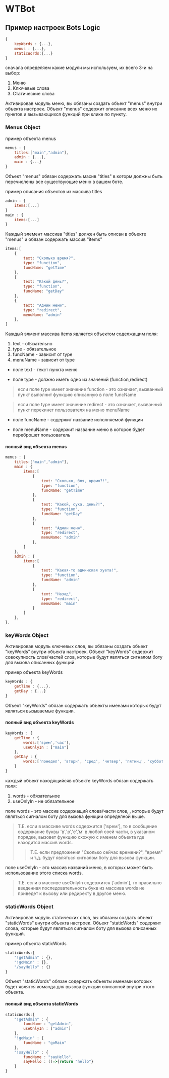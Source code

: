 # WTBot

## Пример настроек Bots Logic ##

```js
{
    keyWords : {...},
    menus : {...},
    staticWords:{...}
}
```

сначала определяем какие модули мы используем, их всего 3-и на выбор:
1. Меню
2. Ключевые слова
3. Статические слова

Активировав модуль меню, вы обязаны создать объект "menus" внутри объекта настроек.
Объект "menus" содержит описание всех меню их пунктов и вызывающихся функций при клике по пункту.

### Menus Object ###

пример объекта menus
``` js
menus : {
    titles:["main","admin"],
    admin : {...},
    main : {...}
}
```

Объект "menus" обязан содержать масив "titles" в которм должны быть перечислены все существующие меню в вашем боте.

пример описания объектов из массива titles
``` js
admin : {
    items:[...]
}
main : {
    items:[...]
}
```
Каждый элемент массива "titles" должен быть описан в объекте "menus" и обязан содержать массив "items"
``` js
items:[
    {
        text: "Сколько время?",
        type: "function",
        funcName: "getTime"
    },
    {
        text: "Какой день?",
        type: "function",
        funcName: "getDay"
    },
    {
        text: "Админ меню",
        type: "redirect",
        menuName: "admin"
    },
]
```
Каждый элмент массива items является объектом соделжащим поля:
1. text - обязательно
2. type - обязательное
3. funcName - зависит от type
4. menuName - зависит от type

+ поле text - текст пункта меню

+ поле type - должно иметь одно из значений (function,redirect)

>если поле type имеет значение function - это означает, вызванный пункт выполнит функцию описанную в поле funcName

>если поле type имеет значение redirect - это означает, вызванный пункт перекинет пользователя на меню menuName

+ поле funcName - содержит название исполняемой функции

+ поле menuName - содержит название меню в которое будет переброшет пользователь

#### полный вид объекта menus ####
```js
menus : {
    titles:["main","admin"],
    main : {
        items:[
            {
                text: "Сколько, бля, время?!",
                type: "function",
                funcName: "getTime"
            },
            {
                text: "Какой, сука, день?!",
                type: "function",
                funcName: "getDay"
            },
            {
                text: "Админ меню",
                type: "redirect",
                menuName: "admin"
            },
        ]
    },
    admin : {
        items:[
            {
                text: "Какая-то админская хуета!",
                type: "function",
                funcName: "admin"
            },
            {
                text: "Назад",
                type: "redirect",
                menuName: "main"
            }
        ]
    },
},
```
### keyWords Object ###

Активировав модуль ключевых слов, вы обязаны создать объект "keyWords" внутри объекта настроек.
Объект "keyWords" содержит совокупность слов/частей слов, которые будут являться сигналом боту для вызова описанных функций.

пример объекта keyWords
``` js
keyWords : {
    getTime : {...},
    getDay : {...}
}
```

Объект "keyWords" обязан содержать объекты именами которых будут являться вызываемые функции.

#### полный вид объекта keyWords ####
``` js
keyWords : {
    getTime : {
        words:['врем','час'],
        useOnlyIn : ["main"]
    },
    getDay : {
        words:['понедел', 'вторн', 'сред', 'четвер', 'пятниц', 'суббот','субот', 'воскр']
    }
}
```
каждый объект находящийсяв объекте keyWords обязан содержать поля:
1. words - обязательное
2. useOnlyIn - не обязательное

поле words - это массив содержащий слова/части слов, , которые будут являться сигналом боту для вызова функции определной выше.
>Т.Е. если в массиве words содержится ['врем'], то в сообщение содержание буквы 'в','р','е','м' в любой соей части, в указаном порядке, вызовет функцию схожую с именем объекта где находится массив words.
>> Т.Е. если предложения "Сколько сейчас времени?", "время" и т.д. будут являться сигналом боту для вызова функции.

поле useOnlyIn - это массив названий меню, в которых может быть использование этого списка words.
>Т.Е. если в массиве useOnlyIn содержится ['admin'], то правильно введенная последовательность букв из массива words не приведет к вызову или редиректу в другое меню.

### staticWords Object ###

Активировав модуль статических слов, вы обязаны создать объект "staticWords" внутри объекта настроек.
Объект "staticWords" содержит слова, которые будут являться сигналом боту для вызова описанных функций.

пример объекта staticWords
``` js
staticWords:{
    "!getAdmin" : {},
    "!goMain" : {},
    "/sayHello" : {}
}
```

Объект "staticWords" обязан содержать объекты именами которых будет являтся команда для вызова функции описанной внутри этого объекта.

#### полный вид объекта staticWords ####
``` js
staticWords:{
    "!getAdmin" : {
        funcName : "getAdmin",
        useOnlyIn : ["admin"]
    },
    "!goMain" : {
        funcName : "goMain"
    },
    "!sayHello" : {
        funcName : "sayHello",
        sayHello : ()=>{return "hello"}
    }
}
```





